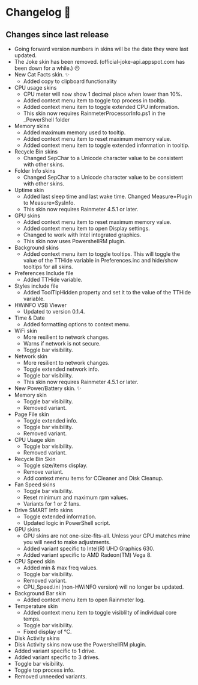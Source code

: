 # Changelog 📝

## Changes since last release

- Going forward version numbers in skins will be the date they were last updated.
- The Joke skin has been removed. (official-joke-api.appspot.com has been down for a while.) ☹
- New Cat Facts skin. ✨
  - Added copy to clipboard functionality
- CPU usage skins
  - CPU meter will now show 1 decimal place when lower than 10%.
  - Added context menu item to toggle top process in tooltip.
  - Added context menu item to toggle extended CPU information.
  - This skin now requires RainmeterProcessorInfo.ps1 in the _PowerShell folder
- Memory skins
  - Added maximum memory used to tooltip.
  - Added context menu item to reset maximum memory value.
  - Added context menu item to toggle extended information in tooltip.
- Recycle Bin skins
  - Changed SepChar to a Unicode character value to be consistent with other skins.
- Folder Info skins
  - Changed SepChar to a Unicode character value to be consistent with other skins.
- Uptime skin
  - Added last sleep time and last wake time. Changed Measure=Plugin to Measure=SysInfo.
  - This skin now requires Rainmeter 4.5.1 or later.
- GPU skins
  - Added context menu item to reset maximum memory value.
  - Added context menu item to open Display settings.
  - Changed to work with Intel integrated graphics.
  - This skin now uses PowershellRM plugin.
- Background skins
  - Added context menu item to toggle tooltips. This will toggle the value of the TTHide variable in Preferences.inc and hide/show tooltips for all skins.
- Preferences Include file
  - Added TTHide variable.
- Styles include file
  - Added ToolTIpHidden property and set it to the value of the TTHide variable.
- HWiNFO VSB Viewer
  - Updated to version 0.1.4.
- Time & Date
  - Added formatting options to context menu.
- WiFi skin
  - More resilient to network changes.
  - Warns if network is not secure.
  - Toggle bar visibility.
- Network skin
  - More resilient to network changes.
  - Toggle extended network info.
  - Toggle bar visibility.
  - This skin now requires Rainmeter 4.5.1 or later.
- New Power/Battery skin. ✨
- Memory skin
  - Toggle bar visibility.
  - Removed variant.
- Page File skin
  - Toggle extended info.
  - Toggle bar visibility.
  - Removed variant.
- CPU Usage skin
  - Toggle bar visibility.
  - Removed variant.
- Recycle Bin Skin
  - Toggle size/items display.
  - Remove variant.
  - Add context menu items for CCleaner and Disk Cleanup.
- Fan Speed skins
  - Toggle bar visibility.
  - Reset minimum and maximum rpm values.
  - Variants for 1 or 2 fans.
- Drive SMART Info skins
  - Toggle extended information.
  - Updated logic in PowerShell script.
- GPU skins
  - GPU skins are not one-size-fits-all. Unless your GPU matches mine you will need to make adjustments.
  - Added variant specific to Intel(R) UHD Graphics 630.
  - Added variant specific to AMD Radeon(TM) Vega 8.
- CPU Speed skin
  - Added min & max freq values.
  - Toggle bar visibility.
  - Removed variant.
  - CPU_Speed.ini (non-HWiNFO version) will no longer be updated.
- Background Bar skin
  - Added context menu item to open Rainmeter log.
- Temperature skin
  - Added context menu item to toggle visiblilty of individual core temps.
  - Toggle bar visibility.
  - Fixed display of °C.
-  Disk Activity skins
  - Disk Activity skins now use the PowershellRM plugin.
  - Added variant specific to 1 drive.
  - Added variant specific to 3 drives.
  - Toggle bar visibility.
  - Toggle top process info.
  - Removed unneeded variants.